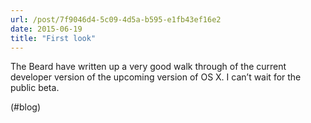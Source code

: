 ```yaml
---
url: /post/7f9046d4-5c09-4d5a-b595-e1fb43ef16e2
date: 2015-06-19
title: "First look"
---
```


The Beard have written up a very good walk through of the current developer version of the upcoming version of OS X. I can&#8217;t wait for the public beta.



(#blog)